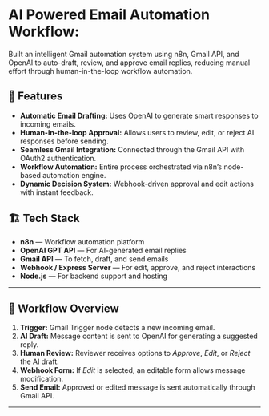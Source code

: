 # AI Powered Email Automation Workflow:
Built an intelligent Gmail automation system using n8n, Gmail API, and OpenAI to auto-draft, review, and approve email replies, reducing manual effort through human-in-the-loop workflow automation.


## 🚀 Features

-  **Automatic Email Drafting:** Uses OpenAI to generate smart responses to incoming emails.  
-  **Human-in-the-loop Approval:** Allows users to review, edit, or reject AI responses before sending.  
-  **Seamless Gmail Integration:** Connected through the Gmail API with OAuth2 authentication.  
-  **Workflow Automation:** Entire process orchestrated via n8n’s node-based automation engine.  
-  **Dynamic Decision System:** Webhook-driven approval and edit actions with instant feedback.  

## 🏗️ Tech Stack

- **n8n** — Workflow automation platform  
- **OpenAI GPT API** — For AI-generated email replies  
- **Gmail API** — To fetch, draft, and send emails  
- **Webhook / Express Server** — For edit, approve, and reject interactions  
- **Node.js** — For backend support and hosting  

---

## 🧭 Workflow Overview

1. **Trigger:** Gmail Trigger node detects a new incoming email.  
2. **AI Draft:** Message content is sent to OpenAI for generating a suggested reply.  
3. **Human Review:** Reviewer receives options to _Approve_, _Edit_, or _Reject_ the AI draft.  
4. **Webhook Form:** If _Edit_ is selected, an editable form allows message modification.  
5. **Send Email:** Approved or edited message is sent automatically through Gmail API.  

---
